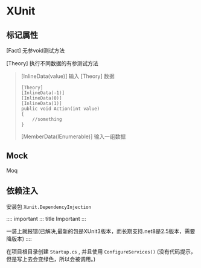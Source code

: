 # XUnit

## 标记属性

\[Fact\] 无参void测试方法

\[Theory\] 执行不同数据的有参测试方法

> \[InlineData(value)\] 输入 \[Theory\] 数据
>
>     [Theory]
>     [InlineData(-1)]
>     [InlineData(0)]
>     [InlineData(1)]
>     public void Action(int value)
>     {
>         //something
>     }
>
> \[MemberData(IEnumerable)\] 输入一组数据

## Mock

Moq

## 依赖注入

安装包 `Xunit.DependencyInjection`

:::: important
::: title
Important
:::

一装上就报错(已解决,最新的包是XUnit3版本，而长期支持.net8是2.5版本，需要降版本)
::::

在项目根目录创建 `Startup.cs` , 并且使用 `ConfigureServices()`
(没有代码提示，但是写上去会变绿色，所以会被调用。)
